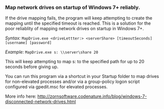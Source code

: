 ### Map network drives on startup of Windows 7+ reliably.

If the drive mapping fails, the program will keep attempting to create the mapping until the specified timeout is reached. 
This is a solution for the poor reliablity of mapping network drives on startup in Windows 7+.

*Syntax:*
`MapDrive.exe <driveLettter:> <serverShare> [timeoutSeconds] [username] [password]`

*Example:*
`MapDrive.exe s: \\server\share 20`

This will keep attempting to map s: to the specified path for up to 20 seconds before giving up.

You can run this program via a shortcut in your Startup folder to map drives for non-elevated processes and/or via a group-policy logon script configured via gpedit.msc for elevated processes.  

More info here: http://zornsoftware.codenature.info/blog/windows-7-disconnected-network-drives.html